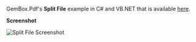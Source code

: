 GemBox.Pdf's **Split File** example in C# and VB.NET that is available [here](https://www.gemboxsoftware.com/pdf/examples/c-sharp-vb-net-split-pdf/202).

**Screenshot**

![Split File Screenshot](https://www.gemboxsoftware.com/Pdf/Examples/Content/CommonUses/SplitFile/SplitFile.png)